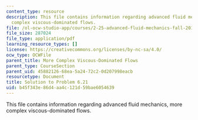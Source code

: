 ```yaml
---
content_type: resource
description: This file contains information regarding advanced fluid mechanics, more
  complex viscous-dominated flows.
file: /ol-ocw-studio-app/courses/2-25-advanced-fluid-mechanics-fall-2013/b45f343e86d4aa4c121d59bae6054639_MIT2_25F13_Solution6.21.pdf
file_size: 287024
file_type: application/pdf
learning_resource_types: []
license: https://creativecommons.org/licenses/by-nc-sa/4.0/
ocw_type: OCWFile
parent_title: More Complex Viscous-Dominated Flows
parent_type: CourseSection
parent_uid: 45882126-68ea-5a24-72c2-0d207998eacb
resourcetype: Document
title: Solution to Problem 6.21
uid: b45f343e-86d4-aa4c-121d-59bae6054639
---
```

This file contains information regarding advanced fluid mechanics, more complex viscous-dominated flows.